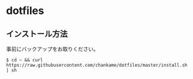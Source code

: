 # dotfiles

## インストール方法
事前にバックアップをお取りください。
```
$ cd ~ && curl https://raw.githubusercontent.com/chankame/dotfiles/master/install.sh | sh
```
